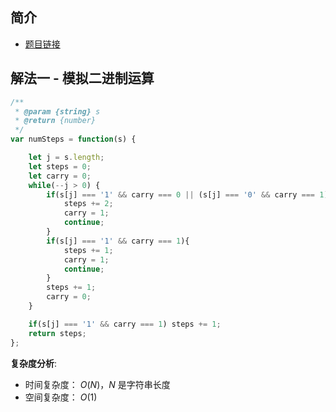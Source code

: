 ## 简介
- [题目链接](https://leetcode-cn.com/problems/number-of-steps-to-reduce-a-number-in-binary-representation-to-one/)

## 解法一 - 模拟二进制运算

```javascript
/**
 * @param {string} s
 * @return {number}
 */
var numSteps = function(s) {

    let j = s.length;
    let steps = 0;
    let carry = 0;
    while(--j > 0) {
        if(s[j] === '1' && carry === 0 || (s[j] === '0' && carry === 1)) {
            steps += 2;
            carry = 1;
            continue;
        }
        if(s[j] === '1' && carry === 1){
            steps += 1;
            carry = 1;
            continue;
        }
        steps += 1;
        carry = 0;
    }

    if(s[j] === '1' && carry === 1) steps += 1;
    return steps;
};
```
**复杂度分析**:
- 时间复杂度： $O(N)$，$N$ 是字符串长度
- 空间复杂度： $O(1)$